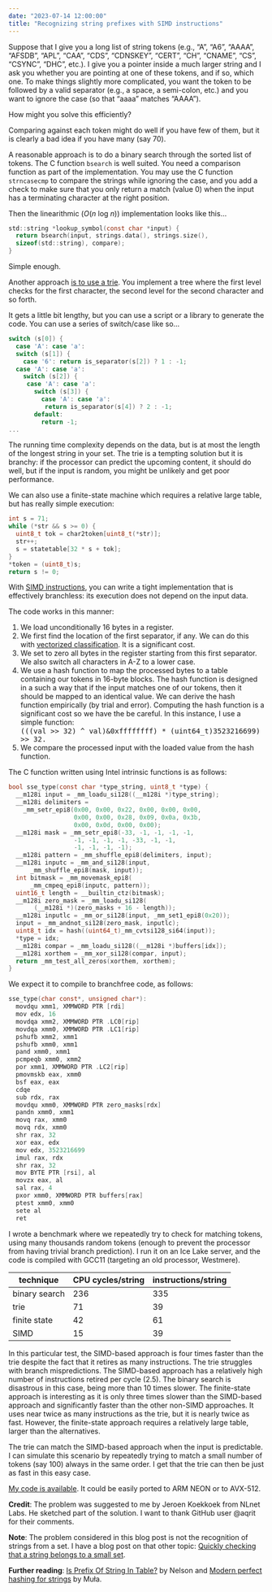 ```yaml
---
date: "2023-07-14 12:00:00"
title: "Recognizing string prefixes with SIMD instructions"
---
```




Suppose that I give you a long list of string tokens (e.g., &ldquo;A&rdquo;, &ldquo;A6&rdquo;, &ldquo;AAAA&rdquo;, &ldquo;AFSDB&rdquo;, &ldquo;APL&rdquo;, &ldquo;CAA&rdquo;, &ldquo;CDS&rdquo;, &ldquo;CDNSKEY&rdquo;, &ldquo;CERT&rdquo;, &ldquo;CH&rdquo;, &ldquo;CNAME&rdquo;, &ldquo;CS&rdquo;, &ldquo;CSYNC&rdquo;, &ldquo;DHC&rdquo;, etc.). I give you a pointer inside a much larger string and I ask you whether you are pointing at one of these tokens, and if so, which one. To make things slightly more complicated, you want the token to be followed by a valid separator (e.g., a space, a semi-colon, etc.) and you want to ignore the case (so that &ldquo;aaaa&rdquo; matches &ldquo;AAAA&rdquo;).

How might you solve this efficiently?

Comparing against each token might do well if you have few of them, but it is clearly a bad idea if you have many (say 70).

A reasonable approach is to do a binary search through the sorted list of tokens. The C function `bsearch` is well suited. You need a comparison function as part of the implementation. You may use the C function `strncasecmp` to compare the strings while ignoring the case, and you add a check to make sure that you only return a match (value 0) when the input has a terminating character at the right position.

Then the linearithmic (<em>O</em>(<em>n</em> log <em>n</em>)) implementation looks like this&hellip;
```C
std::string *lookup_symbol(const char *input) {
  return bsearch(input, strings.data(), strings.size(),
  sizeof(std::string), compare);
}

```


Simple enough.

Another approach [is to use a trie](https://en.wikipedia.org/wiki/Trie). You implement a tree where the first level checks for the first character, the second level for the second character and so forth.

It gets a little bit lengthy, but you can use a script or a library to generate the code. You can use a series of switch/case like so&hellip;
```C
switch (s[0]) {
  case 'A': case 'a':
  switch (s[1]) {
    case '6': return is_separator(s[2]) ? 1 : -1;
  case 'A': case 'a':
    switch (s[2]) {
     case 'A': case 'a':
       switch (s[3]) {
         case 'A': case 'a':
          return is_separator(s[4]) ? 2 : -1;
       default:
         return -1;
...
```


The running time complexity depends on the data, but is at most the length of the longest string in your set. The trie is a tempting solution but it is branchy: if the processor can predict the upcoming content, it should do well, but if the input is random, you might be unlikely and get poor performance.

We can also use a finite-state machine which requires a relative large table, but has really simple execution:
```C
int s = 71;
while (*str && s >= 0) {
  uint8_t tok = char2token[uint8_t(*str)];
  str++;
  s = statetable[32 * s + tok];
}
*token = (uint8_t)s;
return s != 0;

```


With [SIMD instructions](https://en.wikipedia.org/wiki/Single_instruction,_multiple_data), you can write a tight implementation that is effectively branchless: its execution does not depend on the input data.

The code works in this manner:

1. We load unconditionally 16 bytes in a register.
1. We first find the location of the first separator, if any. We can do this with [vectorized classification](https://arxiv.org/pdf/1902.08318.pdf). It is a significant cost.
1. We set to zero all bytes in the register starting from this first separator. We also switch all characters in A-Z to a lower case.
1. We use a hash function to map the processed bytes to a table containing our tokens in 16-byte blocks. The hash function is designed in a such a way that if the input matches one of our tokens, then it should be mapped to an identical value. We can derive the hash function empirically (by trial and error). Computing the hash function is a significant cost so we have the be careful. In this instance, I use a simple function:<br/>
<tt>(((val &gt;&gt; 32) ^ val)&amp;0xffffffff) * (uint64_t)3523216699) &gt;&gt; 32.</tt>
1. We compare the processed input with the loaded value from the hash function.


The C function written using Intel intrinsic functions is as follows:
```C
bool sse_type(const char *type_string, uint8_t *type) {
  __m128i input = _mm_loadu_si128((__m128i *)type_string);
  __m128i delimiters =
    _mm_setr_epi8(0x00, 0x00, 0x22, 0x00, 0x00, 0x00,
                  0x00, 0x00, 0x28, 0x09, 0x0a, 0x3b,
                  0x00, 0x0d, 0x00, 0x00);
  __m128i mask = _mm_setr_epi8(-33, -1, -1, -1, -1,
                  -1, -1, -1, -1, -33, -1, -1,
                  -1, -1, -1, -1);
  __m128i pattern = _mm_shuffle_epi8(delimiters, input);
  __m128i inputc = _mm_and_si128(input,
      _mm_shuffle_epi8(mask, input));
  int bitmask = _mm_movemask_epi8(
      _mm_cmpeq_epi8(inputc, pattern));
  uint16_t length = __builtin_ctz(bitmask);
  __m128i zero_mask = _mm_loadu_si128(
       (__m128i *)(zero_masks + 16 - length));
  __m128i inputlc = _mm_or_si128(input, _mm_set1_epi8(0x20));
  input = _mm_andnot_si128(zero_mask, inputlc);
  uint8_t idx = hash((uint64_t)_mm_cvtsi128_si64(input));
  *type = idx;
  __m128i compar = _mm_loadu_si128((__m128i *)buffers[idx]);
  __m128i xorthem = _mm_xor_si128(compar, input);
  return _mm_test_all_zeros(xorthem, xorthem);
}
```


We expect it to compile to branchfree code, as follows:
```C
sse_type(char const*, unsigned char*):
  movdqu xmm1, XMMWORD PTR [rdi]
  mov edx, 16
  movdqa xmm2, XMMWORD PTR .LC0[rip]
  movdqa xmm0, XMMWORD PTR .LC1[rip]
  pshufb xmm2, xmm1
  pshufb xmm0, xmm1
  pand xmm0, xmm1
  pcmpeqb xmm0, xmm2
  por xmm1, XMMWORD PTR .LC2[rip]
  pmovmskb eax, xmm0
  bsf eax, eax
  cdqe
  sub rdx, rax
  movdqu xmm0, XMMWORD PTR zero_masks[rdx]
  pandn xmm0, xmm1
  movq rax, xmm0
  movq rdx, xmm0
  shr rax, 32
  xor eax, edx
  mov edx, 3523216699
  imul rax, rdx
  shr rax, 32
  mov BYTE PTR [rsi], al
  movzx eax, al
  sal rax, 4
  pxor xmm0, XMMWORD PTR buffers[rax]
  ptest xmm0, xmm0
  sete al
  ret

```


I wrote a benchmark where we repeatedly try to check for matching tokens, using many thousands random tokens (enough to prevent the processor from having trivial branch prediction). I run it on an Ice Lake server, and the code is compiled with GCC11 (targeting an old processor, Westmere).

technique                |CPU cycles/string        |instructions/string      |
-------------------------|-------------------------|-------------------------|
binary search            |236                      |335                      |
trie                     |71                       |39                       |
finite state             |42                       |61                       |
SIMD                     |15                       |39                       |


In this particular test, the SIMD-based approach is four times faster than the trie despite the fact that it retires as many instructions. The trie struggles with branch mispredictions. The SIMD-based approach has a relatively high number of instructions retired per cycle (2.5). The binary search is disastrous in this case, being more than 10 times slower. The finite-state approach is interesting as it is only three times slower than the SIMD-based approach and significantly faster than the other non-SIMD approaches. It uses near twice as many instructions as  the trie, but it is nearly twice as fast. However, the finite-state approach requires a relatively large table, larger than the alternatives.

The trie can match the SIMD-based approach when the input is predictable. I can simulate this scenario by repeatedly trying to match a small number of tokens (say 100) always in the same order. I get that the trie can then be just as fast in this easy case.

[My code is available](https://github.com/lemire/Code-used-on-Daniel-Lemire-s-blog/tree/master/2023/07/13). It could be easily ported to ARM NEON or to AVX-512.

__Credit__: The problem was suggested to me by Jeroen Koekkoek from NLnet Labs. He sketched part of the solution. I want to thank GitHub user @aqrit for their comments.

__Note__: The problem considered in this blog post is not the recognition of strings from a set. I have a blog post on that other topic: [Quickly checking that a string belongs to a small set](/lemire/blog/2022/12/30/quickly-checking-that-a-string-belongs-to-a-small-set/).

__Further reading__: [Is Prefix Of String In Table?](https://trent.me/is-prefix-of-string-in-table/) by Nelson and [Modern perfect hashing for strings](http://0x80.pl/notesen/2023-04-30-lookup-in-strings.html) by Muła.

